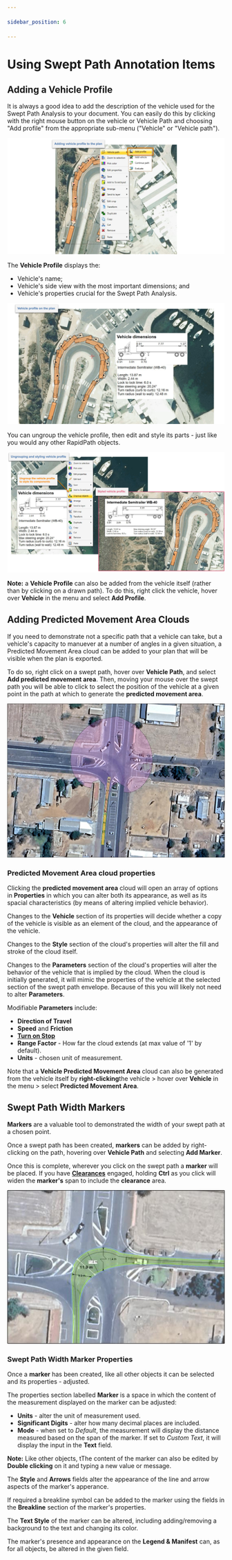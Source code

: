 ```yaml
---

sidebar_position: 6

---
```

# Using Swept Path Annotation Items

## Adding a Vehicle Profile

It is always a good idea to add the description of the vehicle used for the Swept Path Analysis to your document. You can easily do this by clicking with the right mouse button on the vehicle or Vehicle Path and choosing "Add profile" from the appropriate sub-menu ("Vehicle" or "Vehicle path").

![Vehicle profile option in the context menu](./images/Vehicle_profile_option_in_the_context_menu.png)

The **Vehicle Profile** displays the:

- Vehicle's name;
- Vehicle's side view with the most important dimensions; and
- Vehicle's properties crucial for the Swept Path Analysis.

![Vehicle profile added to the plan](./images/Vehicle_profile_added_to_the_plan.png)

You can ungroup the vehicle profile, then edit and style its parts - just like you would any other RapidPath objects.

![Styled vehicle profile](./images/Styled_vehicle_profile.png)

**Note:** a **Vehicle Profile** can also be added from the vehicle itself (rather than by clicking on a drawn path). To do this, right click the vehicle, hover over **Vehicle** in the menu and select **Add Profile**.

## Adding Predicted Movement Area Clouds

If you need to demonstrate not a specific path that a vehicle can take, but a vehicle's capacity to manuever at a number of angles in a given situation, a Predicted Movement Area cloud can be added to your plan that will be visible when the plan is exported.

To do so, right click on a swept path, hover over **Vehicle Path**, and select **Add predicted movement area**.
Then, moving your mouse over the swept path you will be able to click to select the position of the vehicle at a given point in the path at which to generate the **predicted movement area**.

![predicted movement area cloud](./images/predicted-movement-bubblejpg.jpg)

### Predicted Movement Area cloud properties

Clicking the **predicted movement area** cloud will open an array of options in **Properties** in which you can alter both its appearance, as well as its spacial characteristics (by means of altering implied vehicle behavior).

Changes to the **Vehicle** section of its properties will decide whether a copy of the vehicle is visible as an element of the cloud, and the appearance of the vehicle.

Changes to the **Style** section of the cloud's properties will alter the fill and stroke of the cloud itself.

Changes to the **Parameters** section of the cloud's properties will alter the behavior of the vehicle that is implied by the cloud.
When the cloud is initially generated, it will mimic the properties of the vehicle at the selected section of the swept path envelope. Because of this you will likely not need to alter **Parameters**.

Modifiable **Parameters** include:

- **Direction of Travel**
- **Speed** and **Friction**
- [**Turn on Stop**]((./preparing-swept-path-analysis.md/#editing-an-existing-vehicle))
- **Range Factor** - How far the cloud extends (at max value of '1' by default).
- **Units** - chosen unit of measurement.

Note that a **Vehicle Predicted Movement Area** cloud can also be generated from the vehicle itself by **right-clicking**the vehicle > hover over **Vehicle** in the menu > select **Predicted Movement Area**.

## Swept Path Width Markers

**Markers** are a valuable tool to demonstrated the width of your swept path at a chosen point.

Once a swept path has been created, **markers** can be added by right-clicking on the path, hovering over **Vehicle Path** and selecting **Add Marker**.

Once this is complete, wherever you click on the swept path a **marker** will be placed.
If you have [**Clearances**](./swept-path-analysis-properties.md/#clearance) engaged, holding **Ctrl** as you click will widen the **marker's** span to include the **clearance** area.

![width markers](./images/width-markers.jpg)

### Swept Path Width Marker Properties

Once a **marker** has been created, like all other objects it can be selected and its properties - adjusted.

The properties section labelled **Marker** is a space in which the content of the measurement displayed on the marker can be adjusted:

- **Units** - alter the unit of measurement used.
- **Significant Digits** - alter how many decimal places are included.
- **Mode** - when set to *Default*, the measurement will display the distance measured based on the span of the marker. If set to *Custom Text*, it will display the input in the **Text** field.

**Note:** Like other objects, tThe content of the marker can also be edited by **Double clicking** on it and typing a new value or message.

The **Style** and **Arrows** fields alter the appearance of the line and arrow aspects of the marker's apperance.

If required a breakline symbol can be added to the marker using the fields in the **Breakline** section of the marker's properties.

The **Text Style** of the marker can be altered, including adding/removing a background to the text and changing its color.

The marker's presence and appearance on the **Legend & Manifest** can, as for all objects, be altered in the given field.
